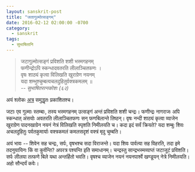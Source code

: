 ```yaml
---
layout: sanskrit-post
title: "जतागुल्मोत्सङ्गम्"
date: 2016-02-12 02:00:00 -0700
category:
  - sanskrit
tags:
  - सुभाषितानि
---
```


> जटागुल्मोत्सङ्गं प्रविशति शशी भस्मगहनम्  
> फणीन्द्रोऽपि स्कन्धादवतरति लीलाञ्चितफणः ।  
> वृषः शाठ्यं कृत्वा विलिखति खुराग्रेण नयनम्  
> यदा शम्भुश्चुम्बत्यचलदुहितुर्वक्त्रकमलम् ॥  
> <cite>-- सुभाषितरत्नकोशः (६२)</cite>

अयं श्लोकः [अत्र][link] समुद्धृतः प्रकाशितश्च।

जटाः एव गुल्माः स्तम्बाः, तस्य भस्मगहनम् उत्सङ्गं अन्तं प्रविशति शशी चन्द्रः।
फणीन्द्रः नागराजः अपि स्कन्धात् अंसयोः अवतरति लीलाञ्चितफणः सन् फणबिलान्ते तिष्ठन्।
वृषः नन्दी शाठ्यं कृत्वा व्याजेन खुराग्रेण पादनखाग्रेन नयनं नेत्रं विलिखति स्पृशति निमीलयति च।
कदा इदं सर्वं क्रियते? यदा शम्बुः शिवः अचलदुहितुः पर्वतकुमार्याः वक्त्रकमलं कमलसदृशं
वक्त्रं मृदु चुम्बति।

अयं भावः -- शिवेन सह चन्द्रः, सर्पः, वृषभश्च सदा विराजन्ते। यदा शिवः पार्वत्या सह विहरति, तदा
इमे तदनुयायिनः किं वा कुर्वन्ति? अपरत्र पश्यन्ति इति समाधानम्। चन्द्रस्तु सान्द्रभस्मव्याप्तं जटाजूटं प्रविशति।
सर्पः लीलया तत्फणे बिले यथा अन्तर्हितो भवति। वृषश्च व्याजेन नयनं नयनपार्श्वे खण्डूयन् नेत्रे निमीलयति।
अहो सौन्दर्यं कवेः।   


[link]: http://swarajyamag.com/columns/anthology-of-muktakas-a-treasury-of-literary-gems/
